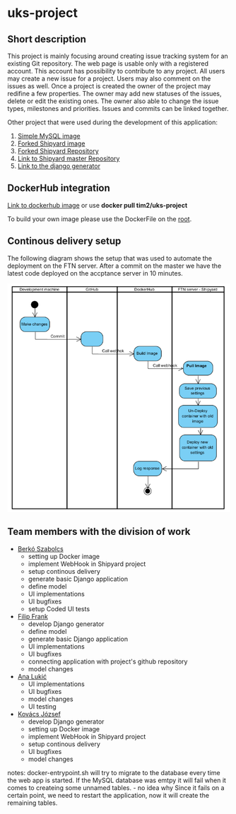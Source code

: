 # uks-project

## Short description

This project is mainly focusing around creating issue tracking system for an existing Git repository.
The web page is usable only with a registered account. This account has possibility to contribute to any project.
All users may create a new issue for a project. Users may also comment on the issues as well. Once a project is created the owner of the project may redifine a few properties. The owner may add new statuses of the issues, delete or edit the existing ones. The owner also able to change the issue types, milestones and priorities. Issues and commits can be linked together.

Other project that were used during the development of this application:

1. [Simple MySQL image](https://hub.docker.com/r/tim2/mysqldb/)
2. [Forked Shipyard image](https://hub.docker.com/r/tim2/shipyard/) 
3. [Forked Shipyard Repository](https://github.com/ftn-tim2/shipyard)
4. [Link to Shipyard master Repository](https://github.com/shipyard/shipyard)
5. [Link to the django generator](https://github.com/ftn-tim2/jsd-project)

## DockerHub integration

[Link to dockerhub image](https://hub.docker.com/r/tim2/uks-project/)
or use 
**docker pull tim2/uks-project**

To build your own image please use the DockerFile on the [root](Dockerfile).

## Continous delivery setup

The following diagram shows the setup that was used to automate the deployment on the FTN server.
After a commit on the master we have the latest code deployed on the accptance server in 10 minutes.

![alt tag](https://github.com/ftn-tim2/uks-project/blob/master/FTN%20continous%20delivery.PNG)

## Team members with the division of work

* [Berkó Szabolcs](https://github.com/szberko)
  * setting up Docker image
  * implement WebHook in Shipyard project
  * setup continous delivery
  * generate basic Django application
  * define model
  * UI implementations
  * UI bugfixes
  * setup Coded UI tests
* [Filip Frank](https://github.com/Pazzo92)
  * develop Django generator
  * define model
  * generate basic Django application
  * UI implementations
  * UI bugfixes
  * connecting application with project's github repository
  * model changes
* [Ana Lukić](https://github.com/ra28)
  * UI implementations
  * UI bugfixes
  * model changes
  * UI testing
* [Kovács József](https://github.com/thekrushka)
  * develop Django generator
  * setting up Docker image
  * implement WebHook in Shipyard project
  * setup continous delivery
  * UI bugfixes
  * model changes

notes: docker-entrypoint.sh will try to migrate to the database every time the web app is started.
If the MySQL database was emtpy it will fail when it comes to createing some unnamed tables. - no idea why
Since it fails on a certain point, we need to restart the application, now it will create the remaining tables.
